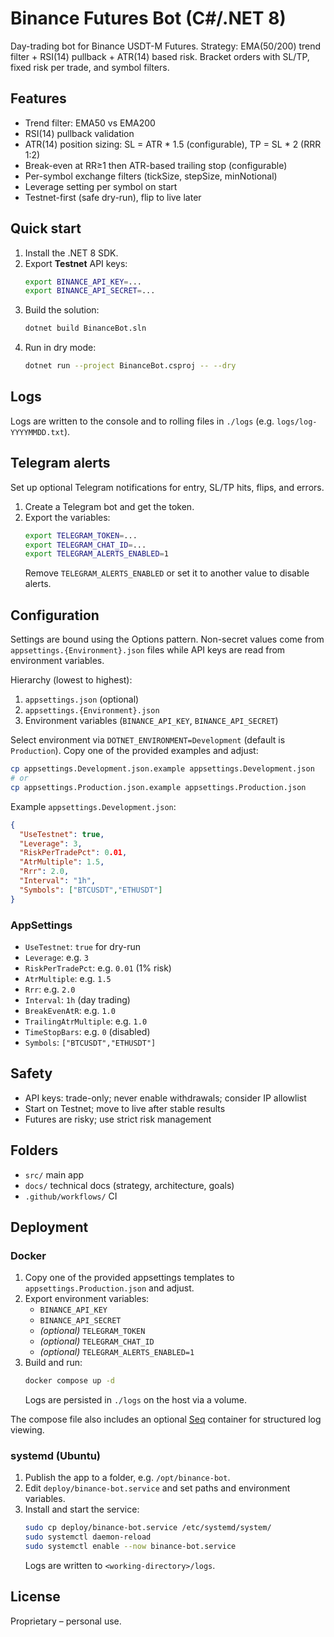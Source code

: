 # Binance Futures Bot (C#/.NET 8)

Day-trading bot for Binance USDT-M Futures. Strategy: EMA(50/200) trend filter + RSI(14) pullback + ATR(14) based risk. Bracket
orders with SL/TP, fixed risk per trade, and symbol filters.

## Features
- Trend filter: EMA50 vs EMA200
- RSI(14) pullback validation
- ATR(14) position sizing: SL = ATR * 1.5 (configurable), TP = SL * 2 (RRR 1:2)
- Break-even at RR≥1 then ATR-based trailing stop (configurable)
- Per-symbol exchange filters (tickSize, stepSize, minNotional)
- Leverage setting per symbol on start
- Testnet-first (safe dry-run), flip to live later

## Quick start
1. Install the .NET 8 SDK.
2. Export **Testnet** API keys:
   ```bash
   export BINANCE_API_KEY=...
   export BINANCE_API_SECRET=...
   ```
3. Build the solution:
   ```bash
   dotnet build BinanceBot.sln
   ```
4. Run in dry mode:
   ```bash
   dotnet run --project BinanceBot.csproj -- --dry
   ```

## Logs
Logs are written to the console and to rolling files in `./logs` (e.g. `logs/log-YYYYMMDD.txt`).

## Telegram alerts
Set up optional Telegram notifications for entry, SL/TP hits, flips, and errors.

1. Create a Telegram bot and get the token.
2. Export the variables:
   ```bash
   export TELEGRAM_TOKEN=...
   export TELEGRAM_CHAT_ID=...
   export TELEGRAM_ALERTS_ENABLED=1
   ```
   Remove `TELEGRAM_ALERTS_ENABLED` or set it to another value to disable alerts.

## Configuration

Settings are bound using the Options pattern. Non-secret values come from
`appsettings.{Environment}.json` files while API keys are read from environment
variables.

Hierarchy (lowest to highest):
1. `appsettings.json` (optional)
2. `appsettings.{Environment}.json`
3. Environment variables (`BINANCE_API_KEY`, `BINANCE_API_SECRET`)

Select environment via `DOTNET_ENVIRONMENT=Development` (default is
`Production`). Copy one of the provided examples and adjust:

```bash
cp appsettings.Development.json.example appsettings.Development.json
# or
cp appsettings.Production.json.example appsettings.Production.json
```

Example `appsettings.Development.json`:

```json
{
  "UseTestnet": true,
  "Leverage": 3,
  "RiskPerTradePct": 0.01,
  "AtrMultiple": 1.5,
  "Rrr": 2.0,
  "Interval": "1h",
  "Symbols": ["BTCUSDT","ETHUSDT"]
}
```

### AppSettings
- `UseTestnet`: `true` for dry-run
- `Leverage`: e.g. `3`
- `RiskPerTradePct`: e.g. `0.01` (1% risk)
- `AtrMultiple`: e.g. `1.5`
- `Rrr`: e.g. `2.0`
- `Interval`: `1h` (day trading)
- `BreakEvenAtR`: e.g. `1.0`
- `TrailingAtrMultiple`: e.g. `1.0`
- `TimeStopBars`: e.g. `0` (disabled)
- `Symbols`: `["BTCUSDT","ETHUSDT"]`

## Safety
- API keys: trade-only; never enable withdrawals; consider IP allowlist
- Start on Testnet; move to live after stable results
- Futures are risky; use strict risk management

## Folders
- `src/` main app
- `docs/` technical docs (strategy, architecture, goals)
- `.github/workflows/` CI

## Deployment

### Docker

1. Copy one of the provided appsettings templates to `appsettings.Production.json` and adjust.
2. Export environment variables:
   - `BINANCE_API_KEY`
   - `BINANCE_API_SECRET`
   - *(optional)* `TELEGRAM_TOKEN`
   - *(optional)* `TELEGRAM_CHAT_ID`
   - *(optional)* `TELEGRAM_ALERTS_ENABLED=1`
3. Build and run:
   ```bash
   docker compose up -d
   ```
   Logs are persisted in `./logs` on the host via a volume.

The compose file also includes an optional [Seq](https://datalust.co/seq) container for structured log viewing.

### systemd (Ubuntu)

1. Publish the app to a folder, e.g. `/opt/binance-bot`.
2. Edit `deploy/binance-bot.service` and set paths and environment variables.
3. Install and start the service:
   ```bash
   sudo cp deploy/binance-bot.service /etc/systemd/system/
   sudo systemctl daemon-reload
   sudo systemctl enable --now binance-bot.service
   ```
   Logs are written to `<working-directory>/logs`.

## License
Proprietary – personal use.
